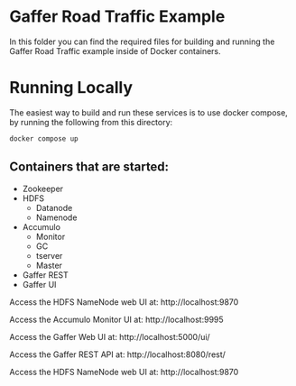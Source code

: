 Gaffer Road Traffic Example
===========================

In this folder you can find the required files for building and running the Gaffer Road Traffic example inside of Docker containers.

# Running Locally
The easiest way to build and run these services is to use docker compose, by running the following from this directory:
```bash
docker compose up
```

## Containers that are started:
* Zookeeper
* HDFS
    * Datanode
    * Namenode
* Accumulo
    * Monitor
    * GC
    * tserver
    * Master
* Gaffer REST
* Gaffer UI

Access the HDFS NameNode web UI at: http://localhost:9870

Access the Accumulo Monitor UI at: http://localhost:9995

Access the Gaffer Web UI at: http://localhost:5000/ui/

Access the Gaffer REST API at: http://localhost:8080/rest/

Access the HDFS NameNode web UI at: http://localhost:9870
